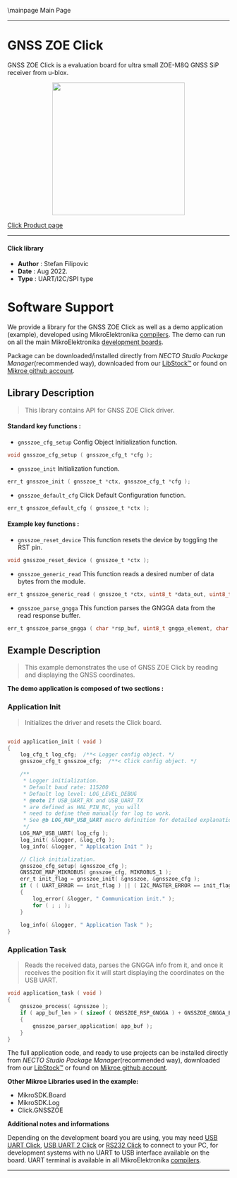 \mainpage Main Page
 
---
# GNSS ZOE Click

GNSS ZOE Click is a evaluation board for ultra small ZOE-M8Q GNSS SiP receiver from u-blox. 

<p align="center">
  <img src="https://download.mikroe.com/images/click_for_ide/gnsszoe_click.png" height=300px>
</p>

[Click Product page](https://www.mikroe.com/gnss-zoe-click)

---


#### Click library

- **Author**        : Stefan Filipovic
- **Date**          : Aug 2022.
- **Type**          : UART/I2C/SPI type


# Software Support

We provide a library for the GNSS ZOE Click
as well as a demo application (example), developed using MikroElektronika
[compilers](https://www.mikroe.com/necto-studio).
The demo can run on all the main MikroElektronika [development boards](https://www.mikroe.com/development-boards).

Package can be downloaded/installed directly from *NECTO Studio Package Manager*(recommended way), downloaded from our [LibStock&trade;](https://libstock.mikroe.com) or found on [Mikroe github account](https://github.com/MikroElektronika/mikrosdk_click_v2/tree/master/clicks).

## Library Description

> This library contains API for GNSS ZOE Click driver.

#### Standard key functions :

- `gnsszoe_cfg_setup` Config Object Initialization function.
```c
void gnsszoe_cfg_setup ( gnsszoe_cfg_t *cfg );
```

- `gnsszoe_init` Initialization function.
```c
err_t gnsszoe_init ( gnsszoe_t *ctx, gnsszoe_cfg_t *cfg );
```

- `gnsszoe_default_cfg` Click Default Configuration function.
```c
err_t gnsszoe_default_cfg ( gnsszoe_t *ctx );
```

#### Example key functions :

- `gnsszoe_reset_device` This function resets the device by toggling the RST pin.
```c
void gnsszoe_reset_device ( gnsszoe_t *ctx );
```

- `gnsszoe_generic_read` This function reads a desired number of data bytes from the module.
```c
err_t gnsszoe_generic_read ( gnsszoe_t *ctx, uint8_t *data_out, uint8_t len );
```

- `gnsszoe_parse_gngga` This function parses the GNGGA data from the read response buffer.
```c
err_t gnsszoe_parse_gngga ( char *rsp_buf, uint8_t gngga_element, char *element_data );
```

## Example Description

> This example demonstrates the use of GNSS ZOE Click by reading and displaying the GNSS coordinates.

**The demo application is composed of two sections :**

### Application Init

> Initializes the driver and resets the Click board.

```c

void application_init ( void )
{
    log_cfg_t log_cfg;  /**< Logger config object. */
    gnsszoe_cfg_t gnsszoe_cfg;  /**< Click config object. */

    /** 
     * Logger initialization.
     * Default baud rate: 115200
     * Default log level: LOG_LEVEL_DEBUG
     * @note If USB_UART_RX and USB_UART_TX 
     * are defined as HAL_PIN_NC, you will 
     * need to define them manually for log to work. 
     * See @b LOG_MAP_USB_UART macro definition for detailed explanation.
     */
    LOG_MAP_USB_UART( log_cfg );
    log_init( &logger, &log_cfg );
    log_info( &logger, " Application Init " );

    // Click initialization.
    gnsszoe_cfg_setup( &gnsszoe_cfg );
    GNSSZOE_MAP_MIKROBUS( gnsszoe_cfg, MIKROBUS_1 );
    err_t init_flag = gnsszoe_init( &gnsszoe, &gnsszoe_cfg );
    if ( ( UART_ERROR == init_flag ) || ( I2C_MASTER_ERROR == init_flag ) || ( SPI_MASTER_ERROR == init_flag ) )
    {
        log_error( &logger, " Communication init." );
        for ( ; ; );
    }
    
    log_info( &logger, " Application Task " );
}

```

### Application Task

> Reads the received data, parses the GNGGA info from it, and once it receives the position fix it will start displaying the coordinates on the USB UART.

```c
void application_task ( void )
{
    gnsszoe_process( &gnsszoe );
    if ( app_buf_len > ( sizeof ( GNSSZOE_RSP_GNGGA ) + GNSSZOE_GNGGA_ELEMENT_SIZE ) ) 
    {
        gnsszoe_parser_application( app_buf );
    }
}
```

The full application code, and ready to use projects can be installed directly from *NECTO Studio Package Manager*(recommended way), downloaded from our [LibStock&trade;](https://libstock.mikroe.com) or found on [Mikroe github account](https://github.com/MikroElektronika/mikrosdk_click_v2/tree/master/clicks).

**Other Mikroe Libraries used in the example:**

- MikroSDK.Board
- MikroSDK.Log
- Click.GNSSZOE

**Additional notes and informations**

Depending on the development board you are using, you may need
[USB UART Click](https://www.mikroe.com/usb-uart-click),
[USB UART 2 Click](https://www.mikroe.com/usb-uart-2-click) or
[RS232 Click](https://www.mikroe.com/rs232-click) to connect to your PC, for
development systems with no UART to USB interface available on the board. UART
terminal is available in all MikroElektronika
[compilers](https://shop.mikroe.com/compilers).

---
